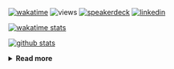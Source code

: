 [![wakatime](https://wakatime.com/badge/user/ddf27f94-292a-4343-b7eb-1143a4c6cf87.svg)](https://wakatime.com/@ddf27f94-292a-4343-b7eb-1143a4c6cf87)
![views](https://komarev.com/ghpvc/?username=chck&color=blueviolet)
[![speakerdeck](https://img.shields.io/badge/Speaker_Deck-chck-8a2be2?style=flat-square&logo=speaker-deck)](https://speakerdeck.com/chck)
[![linkedin](https://img.shields.io/badge/LinkedIn-chck-8a2be2?style=flat-square&logo=linkedin)](https://www.linkedin.com/in/chck/)

[![wakatime stats](https://github-readme-stats-nine-umber-51.vercel.app/api/wakatime?username=chck&layout=compact&count_private=true&hide_title=true&hide=Other&theme=buefy&langs_count=14)](https://wakatime.com/@chck?rank=me)

[![github stats](https://github-readme-stats-nine-umber-51.vercel.app/api?username=chck&count_private=true&show_icons=true&hide_title=true&theme=buefy)](https://github.com/anuraghazra/github-readme-stats)

<details>
  <summary><b>Read more</b></summary>
  <br>

  <!--START_SECTION:waka-->
**🐱 My GitHub Data** 

> 📦 133.0 kB Used in GitHub's Storage 
 > 
> 🏆 750 Contributions in the Year 2025
 > 
> 💼 Opted to Hire
 > 
> 📜 133 Public Repositories 
 > 
> 🔑 24 Private Repositories 
 > 
**I'm a Night 🦉** 

```text
🌞 Morning                1687 commits        █████░░░░░░░░░░░░░░░░░░░░   19.15 % 
🌆 Daytime                2605 commits        ███████░░░░░░░░░░░░░░░░░░   29.58 % 
🌃 Evening                2373 commits        ███████░░░░░░░░░░░░░░░░░░   26.94 % 
🌙 Night                  2143 commits        ██████░░░░░░░░░░░░░░░░░░░   24.33 % 
```
📅 **I'm Most Productive on Thursday** 

```text
Monday                   1483 commits        ████░░░░░░░░░░░░░░░░░░░░░   16.84 % 
Tuesday                  1521 commits        ████░░░░░░░░░░░░░░░░░░░░░   17.27 % 
Wednesday                1707 commits        █████░░░░░░░░░░░░░░░░░░░░   19.38 % 
Thursday                 1896 commits        █████░░░░░░░░░░░░░░░░░░░░   21.53 % 
Friday                   949 commits         ███░░░░░░░░░░░░░░░░░░░░░░   10.77 % 
Saturday                 525 commits         █░░░░░░░░░░░░░░░░░░░░░░░░   05.96 % 
Sunday                   727 commits         ██░░░░░░░░░░░░░░░░░░░░░░░   08.25 % 
```


📊 **This Week I Spent My Time On** 

```text
💬 Programming Languages: 
Other                    22 hrs 36 mins      ████████████████░░░░░░░░░   62.30 % 
Python                   5 hrs 42 mins       ████░░░░░░░░░░░░░░░░░░░░░   15.72 % 
Rust                     3 hrs 53 mins       ███░░░░░░░░░░░░░░░░░░░░░░   10.71 % 
Markdown                 1 hr 9 mins         █░░░░░░░░░░░░░░░░░░░░░░░░   03.20 % 
Terraform                52 mins             █░░░░░░░░░░░░░░░░░░░░░░░░   02.41 % 

🔥 Editors: 
Chrome                   28 hrs 7 mins       ███████████████████░░░░░░   77.53 % 
PyCharm                  4 hrs 43 mins       ███░░░░░░░░░░░░░░░░░░░░░░   13.02 % 
RustRover                2 hrs 39 mins       ██░░░░░░░░░░░░░░░░░░░░░░░   07.34 % 
Obsidian                 28 mins             ░░░░░░░░░░░░░░░░░░░░░░░░░   01.31 % 
Neovim                   13 mins             ░░░░░░░░░░░░░░░░░░░░░░░░░   00.62 % 
```

**I Mostly Code in Python** 

```text
Python                   47 repos            ████████░░░░░░░░░░░░░░░░░   33.57 % 
Jupyter Notebook         19 repos            ███░░░░░░░░░░░░░░░░░░░░░░   13.57 % 
Ruby                     11 repos            ██░░░░░░░░░░░░░░░░░░░░░░░   07.86 % 
HCL                      6 repos             █░░░░░░░░░░░░░░░░░░░░░░░░   04.29 % 
TypeScript               6 repos             █░░░░░░░░░░░░░░░░░░░░░░░░   04.29 % 
```



**Timeline**

![Lines of Code chart](https://raw.githubusercontent.com/chck/chck/main/assets/bar_graph.png)


 Last Updated on 2025-09-03 02:00 UTC
<!--END_SECTION:waka-->
</details>

